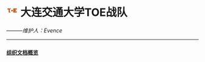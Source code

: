 # <img src="img/logo.jpeg" width = "30" height = "30"> __大连交通大学TOE战队__

———_维护人：Evence_

___

### [`组织文档概览`](https://github.com/DJTU-RM-TOE/DJTU-RM-TOE/blob/main/README.md)

